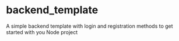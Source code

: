 # backend_template
A simple backend template with login and registration methods to get started with you Node project
